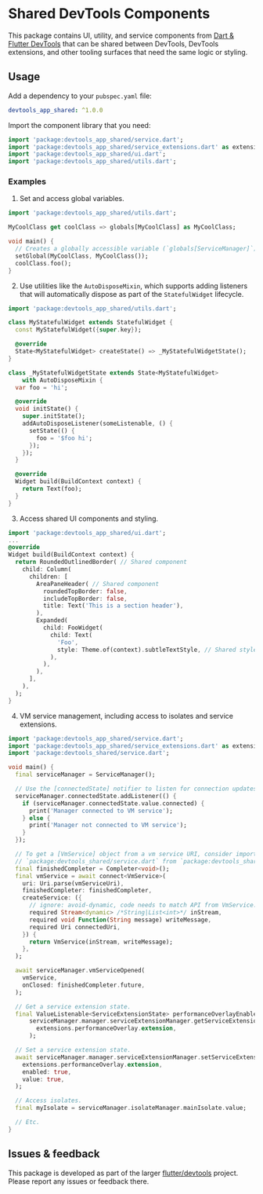 # Shared DevTools Components

This package contains UI, utility, and service components from
[Dart & Flutter DevTools](https://docs.flutter.dev/tools/devtools/overview) that can
be shared between DevTools, DevTools extensions, and other tooling surfaces that need
the same logic or styling.

## Usage

Add a dependency to your `pubspec.yaml` file:
```yaml
devtools_app_shared: ^1.0.0
```

Import the component library that you need:
```dart
import 'package:devtools_app_shared/service.dart';
import 'package:devtools_app_shared/service_extensions.dart' as extensions;
import 'package:devtools_app_shared/ui.dart';
import 'package:devtools_app_shared/utils.dart';
```

### Examples

1. Set and access global variables.

```dart
import 'package:devtools_app_shared/utils.dart';

MyCoolClass get coolClass => globals[MyCoolClass] as MyCoolClass;

void main() {
  // Creates a globally accessible variable (`globals[ServiceManager]`);
  setGlobal(MyCoolClass, MyCoolClass());
  coolClass.foo();
}
```

2. Use utilities like the `AutoDisposeMixin`, which supports adding listeners
that will automatically dispose as part of the `StatefulWidget` lifecycle.

```dart
import 'package:devtools_app_shared/utils.dart';

class MyStatefulWidget extends StatefulWidget {
  const MyStatefulWidget({super.key});

  @override
  State<MyStatefulWidget> createState() => _MyStatefulWidgetState();
}

class _MyStatefulWidgetState extends State<MyStatefulWidget>
    with AutoDisposeMixin {
  var foo = 'hi';

  @override
  void initState() {
    super.initState();
    addAutoDisposeListener(someListenable, () {
      setState(() {
        foo = '$foo hi';
      });
    });
  }

  @override
  Widget build(BuildContext context) {
    return Text(foo);
  }
}
```

3. Access shared UI components and styling.

```dart
import 'package:devtools_app_shared/ui.dart';
...
@override
Widget build(BuildContext context) {
  return RoundedOutlinedBorder( // Shared component
    child: Column(
      children: [
        AreaPaneHeader( // Shared component
          roundedTopBorder: false,
          includeTopBorder: false,
          title: Text('This is a section header'),
        ),
        Expanded(
          child: FooWidget(
            child: Text(
              'Foo',
              style: Theme.of(context).subtleTextStyle, // Shared style
            ),
          ),
        ),
      ],
    ),
  );
}
```

4. VM service management, including access to isolates and service extensions.

```dart
import 'package:devtools_app_shared/service.dart';
import 'package:devtools_app_shared/service_extensions.dart' as extensions;
import 'package:devtools_shared/service.dart';

void main() {
  final serviceManager = ServiceManager();

  // Use the [connectedState] notifier to listen for connection updates.
  serviceManager.connectedState.addListener(() {
    if (serviceManager.connectedState.value.connected) {
      print('Manager connected to VM service');
    } else {
      print('Manager not connected to VM service');
    }
  });

  // To get a [VmService] object from a vm service URI, consider importing
  // `package:devtools_shared/service.dart` from `package:devtools_shared`.
  final finishedCompleter = Completer<void>();
  final vmService = await connect<VmService>(
    uri: Uri.parse(vmServiceUri),
    finishedCompleter: finishedCompleter,
    createService: ({
      // ignore: avoid-dynamic, code needs to match API from VmService.
      required Stream<dynamic> /*String|List<int>*/ inStream,
      required void Function(String message) writeMessage,
      required Uri connectedUri,
    }) {
      return VmService(inStream, writeMessage);
    },
  );

  await serviceManager.vmServiceOpened(
    vmService,
    onClosed: finishedCompleter.future,
  );

  // Get a service extension state.
  final ValueListenable<ServiceExtensionState> performanceOverlayEnabled =
      serviceManager.manager.serviceExtensionManager.getServiceExtensionState(
        extensions.performanceOverlay.extension,
      );

  // Set a service extension state.
  await serviceManager.manager.serviceExtensionManager.setServiceExtensionState(
    extensions.performanceOverlay.extension,
    enabled: true,
    value: true,
  );

  // Access isolates.
  final myIsolate = serviceManager.isolateManager.mainIsolate.value;

  // Etc.
}
```

## Issues & feedback

This package is developed as part of the larger
[flutter/devtools](https://github.com/flutter/devtools) project.
Please report any issues or feedback there.
